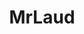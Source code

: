 ---
# 提供三种布局，doc、page和home
# 官方文档相关配置：https://vitepress.dev/reference/default-theme-layout
layout: home
home: true

# 官方文档相关配置：https://vitepress.dev/reference/default-theme-home-page
title: MrLaud
titleTemplate: Hi，终于等到你
editLink: true
lastUpdated: true

hero:
  name: MrLaud
  text: Stay foolish, Stay hungry.
  tagline: /斜杠青年/人间清醒/工具控/
  image:
    # 首页右边的图片  // 表示docs/public/top_left_logo.png
    src: /home_right_logo.png
    # 图片的描述
    alt: avatar
  # 按钮相关
  actions:
    - theme: brand
      text: 进入主页
      link: /markdown-examples
    - theme: alt
      text: 个人成长
      link: /api-examples
# 按钮下方的描述
features:
  - icon: 🤹
    title: Web前端
    details: 大厂程序媛，国内某互联网厂搬砖。
    link: /column/views/guide
  - icon: 🎨
    title: 喜欢美学
    details: 热爱一切美学，喜欢用各种设计工具造图。
  - icon: 🧩
    title: 斜杆青年
    details: 是个平平无奇但是又很热爱学习的斜杆青年。
---